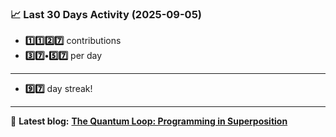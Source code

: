 <!--START_STATS-->
### 📈 Last 30 Days Activity (2025-09-05)  
- **1️⃣1️⃣2️⃣7️⃣** contributions  
- **3️⃣7️⃣•5️⃣7️⃣** per day
---
- **9️⃣7️⃣** day streak!
---
📝 **Latest blog:** [**The Quantum Loop: Programming in Superposition**](https://andriak.com/blog/quantum-loop)
<!--END_STATS-->
